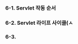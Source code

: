 ### 6-1. Servlet 작동 순서 
### 6-2. Servlet 라이프 사이클(ㅅ
### 6-3. 
<!--stackedit_data:
eyJoaXN0b3J5IjpbLTI2NTQ2NjYxLC0yMDg4NzQ2NjEyXX0=
-->